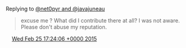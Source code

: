 Replying to [@net0pyr and @javajuneau](https://twitter.com/net0pyr/status/564152919147442177)

> excuse me ? What did I contribute there at all? I was not aware\. Please don't abuse my reputation\.

<img src="../../media/tweet.ico" width="12" /> [Wed Feb 25 17:24:06 +0000 2015](https://twitter.com/DromerDenker/status/570635362508382208)